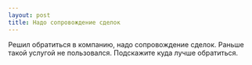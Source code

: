 ```yaml
---
layout: post 
title: Надо сопровождение сделок 
--- 
```

Решил обратиться в компанию, надо сопровождение сделок. Раньше такой услугой не пользовался. Подскажите куда лучше обратиться.